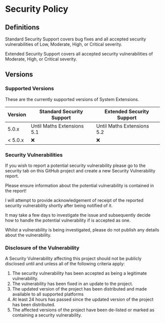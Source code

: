 # Security Policy

## Definitions

Standard Security Support covers bug fixes and all accepted security vulnerabilities of Low, Moderate, High, or Critical severity.

Extended Security Support covers all accepted security vulnerabilities of Moderate, High, or Critical severity.

## Versions

### Supported Versions

These are the currently supported versions of System Extensions.

| Version | Standard Security Support | Extended Security Support |
| ------- | ------------------ |----|
| 5.0.x   | Until Maths Extensions 5.1 | Until Maths Extensions 5.2 |
| < 5.0.x | :x:                | :x: |

### Security Vulnerabilities
If you wish to report a potential security vulnerability please go to the security tab on this GitHub project and create a new Security Vulnerability report. 

Please ensure information about the potential vulnerability is contained in the report!

I will attempt to provide acknowledgement of receipt of the reported security vulnerability shortly after being notified of it. 

It may take a few days to investigate the issue and subsequently decide how to handle the potential vulnerability if is accepted as one.

Whilst a vulnerability is being investigated, please do not publish any details about the vulnerability.

### Disclosure of the Vulnerability
A Security Vulnerability affecting this project should not be publicly disclosed until and unless all of the following criteria apply:
1. The security vulnerability has been accepted as being a legitimate vulnerability.
2. The vulnerability has been fixed in an update to the project.
3. The updated version of the project has been distributed and made available to all supported platforms
4. At least 24 hours has passed since the updated version of the project has been distributed. 
5. The affected versions of the project have been de-listed or marked as containing a security vulnerability.
